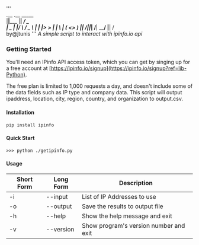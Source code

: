 '''        
.__       .__        _____       
|__|_____ |__| _____/ ____\____  
|  \____ \|  |/    \   __\/  _ \ 
|  |  |_> >  |   |  \  | (  <_> )
|__|   __/|__|___|  /__|  \____/ 
   |__|           \/             
   by@jtunis
'''
_A simple script to interact with ipinfo.io api_


### Getting Started

You'll need an IPinfo API access token, which you can get by singing up for a free account at [https://ipinfo.io/signup](https://ipinfo.io/signup?ref=lib-Python).

The free plan is limited to 1,000 requests a day, and doesn't include some of the data fields such as IP type and company data. This script will output ipaddress, location, city, region, country, and organization to output.csv. 

#### Installation

```
pip install ipinfo
```

#### Quick Start

```
>>> python ./getipinfo.py
```
#### Usage  
Short Form    | Long Form     | Description
------------- | ------------- |-------------
-i            | --input       | List of IP Addresses to use
-o            | --output      | Save the results to output file
-h            | --help        | Show the help message and exit
-v            | --version     | Show program's version number and exit
